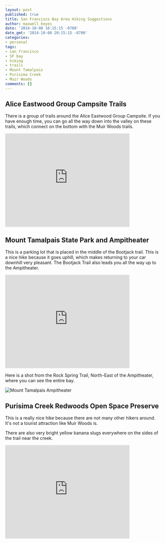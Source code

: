 ```yaml
---
layout: post
published: true
title: San Francisco Bay Area Hiking Suggestions
author: maxwell keyes
date: '2014-10-08 16:15:15 -0700'
date_gmt: '2014-10-08 20:15:15 -0700'
categories:
- personal
tags:
- san francisco
- SF bay
- hiking
- trails
- Mount Tamalpais
- Purisima Creek
- Muir Woods
comments: []
---
```


## Alice Eastwood Group Campsite Trails

There is a group of trails around the Alice Eastwood Group Campsite. If you have
enough time, you can go all the way down into the valley on these trails, which
connect on the bottom with the Muir Woods trails.

<iframe src="https://www.google.com/maps/embed?pb=!1m14!1m8!1m3!1d3147.870521727764!2d-122.577014!3d37.910089!3m2!1i1024!2i768!4f13.1!3m3!1m2!1s0x808590541f84ee55%3A0xb3170db0a7e1b5bf!2s838+Panoramic+Hwy%2C+Golden+Gate+National+Recreation+Area%2C+Mill+Valley%2C+CA+94941!5e0!3m2!1sen!2sus!4v1412799399437" width="400" height="300" frameborder="0" style="border:0"></iframe>

## Mount Tamalpais State Park and Ampitheater

This is a parking lot that is placed in the middle of the Bootjack trail. This
is a nice hike because it goes uphill, which makes returning to your car
downhill very pleasant. The Bootjack Trail also leads you all the way up to the
Ampitheater.

<iframe src="https://www.google.com/maps/embed?pb=!1m14!1m8!1m3!1d1573.881777226518!2d-122.60839800000001!3d37.912589!3m2!1i1024!2i768!4f13.1!3m3!1m2!1s0x0%3A0x346a6c14802fa167!2sAmphitheatre!5e0!3m2!1sen!2sus!4v1412799430409" width="400" height="300" frameborder="0" style="border:0"></iframe>

Here is a shot from the Rock Spring Trail, North-East of the Ampitheater, where
you can see the entire bay.

![Mount Tamalpais Ampitheater]({{site.assets.url_prefix}}/images/posts/mount-tamalpais-ampitheater.jpg "Mount Tamalpais Ampitheater")

## Purisima Creek Redwoods Open Space Preserve

This is a really nice hike because there are not many other hikers around. It's
not a tourist attraction like Muir Woods is.

There are also very bright yellow banana slugs everywhere on the sides of the
trail near the creek.

<iframe src="https://www.google.com/maps/embed?pb=!1m14!1m8!1m3!1d50691.50055595574!2d-122.34719300000002!3d37.431936!3m2!1i1024!2i768!4f13.1!3m3!1m2!1s0x0%3A0x919afe8fafb67a7f!2sPurisima+Creek+Redwoods+Open+Space+Preserve!5e0!3m2!1sen!2sus!4v1412799462941" width="400" height="300" frameborder="0" style="border:0"></iframe>
